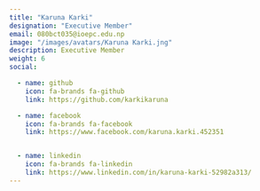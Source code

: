 ```yaml
---
title: "Karuna Karki"
designation: "Executive Member"
email: 080bct035@ioepc.edu.np
image: "/images/avatars/Karuna Karki.jng"
description: Executive Member
weight: 6
social:

  - name: github
    icon: fa-brands fa-github
    link: https://github.com/karkikaruna

  - name: facebook
    icon: fa-brands fa-facebook
    link: https://www.facebook.com/karuna.karki.452351


  - name: linkedin
    icon: fa-brands fa-linkedin
    link: https://www.linkedin.com/in/karuna-karki-52982a313/
---
```


